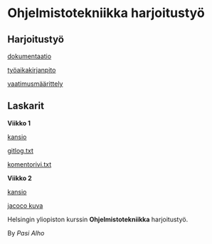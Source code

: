 # Ohjelmistotekniikka harjoitustyö

## Harjoitustyö

[dokumentaatio](swduel/dokumentaatio)

[työaikakirjanpito](swduel/tuntikirjanpito.md)

[vaatimusmäärittely](swduel/vaatimusmaarittely.md)


## Laskarit

**Viikko 1**

[kansio](laskarit/viikko1/)

[gitlog.txt](laskarit/viikko1/gitlog.txt)

[komentorivi.txt](laskarit/viikko1/komentorivi.txt)

**Viikko 2**

[kansio](laskarit/viikko2/)

[jacoco kuva](laskarit/viikko2/testit.jpg)

Helsingin yliopiston kurssin **Ohjelmistotekniikka** harjoitustyö.

By *Pasi Alho*
